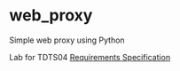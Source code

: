 # web_proxy
Simple web proxy using Python  

Lab for TDTS04
[Requirements Specification](https://www.ida.liu.se/~TDTS04/labs/2016/NetNinny/default.html)


